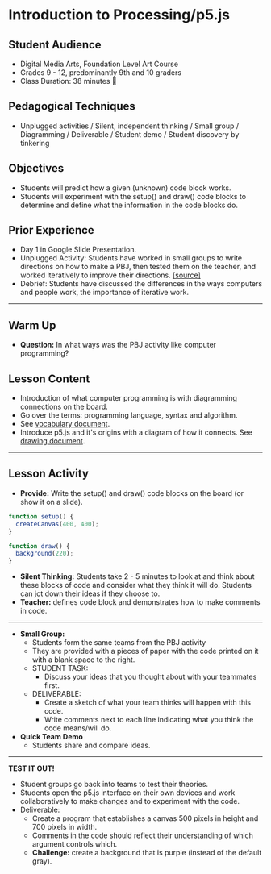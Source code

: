 # Introduction to Processing/p5.js
## Student Audience  
* Digital Media Arts, Foundation Level Art Course
* Grades 9 - 12, predominantly 9th and 10 graders
* Class Duration: 38 minutes :hankey:

## Pedagogical Techniques
* Unplugged activities / Silent, independent thinking / Small group / 
Diagramming / Deliverable  / Student demo / Student discovery by tinkering


## Objectives
* Students will predict how a given (unknown) code block works.
* Students will experiment with the setup() and draw() code blocks to determine and define what the information in the code blocks do.

## Prior Experience 
* Day 1 in Google Slide Presentation.
* Unplugged Activity: Students have worked in small groups to write directions on how to make a PBJ, then tested them on the teacher, and worked iteratively to improve their directions.  [[source]](http://static.zerorobotics.mit.edu/docs/team-activities/ProgrammingPeanutButterAndJelly.pdf)
* Debrief: Students have discussed the differences in the ways computers and people work, the importance of iterative work.
---
## Warm Up
* **Question:** In what ways was the PBJ activity like computer programming?

## Lesson Content
* Introduction of what computer programming is with diagramming connections on the board.
* Go over the terms: programming language, syntax and algorithm.
* See [vocabulary document](01_Vocabulary.md).
* Introduce p5.js and it's origins with a diagram of how it connects. See [drawing document](p5_origins.draw).
---
## Lesson Activity
* **Provide:** Write the setup() and draw() code blocks on the board (or show it on a slide).
```p5.js
function setup() {
  createCanvas(400, 400);
}

function draw() {
  background(220);
}
```
* **Silent Thinking:** Students take 2 - 5 minutes to look at and think about these blocks of code and consider what they think it will do.  Students can jot down their ideas if they choose to.
* **Teacher:** defines code block and demonstrates how to make comments in code.
 ---
* **Small Group:**
  * Students form the same teams from the PBJ activity
  * They are provided with a pieces of paper with the code printed on it with a blank space to the right.
  * STUDENT TASK: 
    * Discuss your ideas that you thought about with your teammates first.
  * DELIVERABLE:
    * Create a sketch of what your team thinks will happen with this code.
    * Write comments next to each line indicating what you think the code means/will do.
* **Quick Team Demo**
  * Students share and compare ideas.
---
**TEST IT OUT!**
  * Student groups go back into teams to test their theories.
  * Students open the p5.js interface on their own devices and work collaboratively to make changes and to experiment with the code. 
  * Deliverable:
    * Create a program that establishes a canvas  500 pixels in height and 700 pixels in width.
    * Comments in the code should reflect their understanding of which argument controls which.
    * **Challenge:** create a background that is purple (instead of the default gray). 